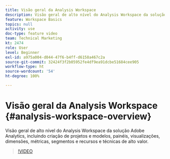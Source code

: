 ```yaml
---
title: Visão geral da Analysis Workspace
description: Visão geral de alto nível do Analysis Workspace da solução Adobe Analytics, incluindo criação de projetos e modelos, painéis, visualizações, dimensões, métricas, segmentos e recursos e técnicas de alto valor.
feature: Workspace Basics
topics: null
activity: use
doc-type: feature video
team: Technical Marketing
kt: 2474
role: User
level: Beginner
exl-id: a975a004-d044-47f6-b4ff-d6158a467c2a
source-git-commit: 32424f3f2b05952fe4df9ea91dcbe51684cee905
workflow-type: ht
source-wordcount: '54'
ht-degree: 100%

---
```


# Visão geral da Analysis Workspace {#analysis-workspace-overview}

Visão geral de alto nível do Analysis Workspace da solução Adobe Analytics, incluindo criação de projetos e modelos, painéis, visualizações, dimensões, métricas, segmentos e recursos e técnicas de alto valor.

>[!VIDEO](https://video.tv.adobe.com/v/26266/?quality=12)
